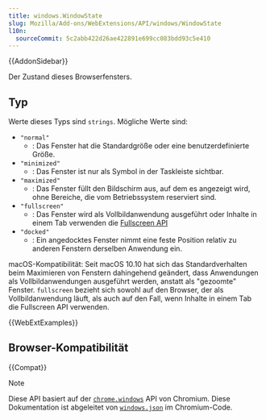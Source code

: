 ```yaml
---
title: windows.WindowState
slug: Mozilla/Add-ons/WebExtensions/API/windows/WindowState
l10n:
  sourceCommit: 5c2abb422d26ae422891e699cc083bdd93c5e410
---
```


{{AddonSidebar}}

Der Zustand dieses Browserfensters.

## Typ

Werte dieses Typs sind `strings`. Mögliche Werte sind:

- `"normal"`
  - : Das Fenster hat die Standardgröße oder eine benutzerdefinierte Größe.
- `"minimized"`
  - : Das Fenster ist nur als Symbol in der Taskleiste sichtbar.
- `"maximized"`
  - : Das Fenster füllt den Bildschirm aus, auf dem es angezeigt wird, ohne Bereiche, die vom Betriebssystem reserviert sind.
- `"fullscreen"`
  - : Das Fenster wird als Vollbildanwendung ausgeführt oder Inhalte in einem Tab verwenden die [Fullscreen API](/de/docs/Web/API/Fullscreen_API)
- `"docked"`
  - : Ein angedocktes Fenster nimmt eine feste Position relativ zu anderen Fenstern derselben Anwendung ein.

macOS-Kompatibilität: Seit macOS 10.10 hat sich das Standardverhalten beim Maximieren von Fenstern dahingehend geändert, dass Anwendungen als Vollbildanwendungen ausgeführt werden, anstatt als "gezoomte" Fenster. `fullscreen` bezieht sich sowohl auf den Browser, der als Vollbildanwendung läuft, als auch auf den Fall, wenn Inhalte in einem Tab die Fullscreen API verwenden.

{{WebExtExamples}}

## Browser-Kompatibilität

{{Compat}}

> [!NOTE]
> Diese API basiert auf der [`chrome.windows`](https://developer.chrome.com/docs/extensions/reference/api/windows#type-WindowState) API von Chromium. Diese Dokumentation ist abgeleitet von [`windows.json`](https://chromium.googlesource.com/chromium/src/+/master/chrome/common/extensions/api/windows.json) im Chromium-Code.
